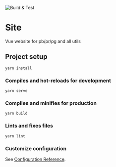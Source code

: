 ![Build & Test](https://github.com/dirigeants/site/workflows/Build%20&%20Test/badge.svg)
# Site
Vue website for pb/pr/pg and all utils

## Project setup
```
yarn install
```

### Compiles and hot-reloads for development
```
yarn serve
```

### Compiles and minifies for production
```
yarn build
```

### Lints and fixes files
```
yarn lint
```

### Customize configuration
See [Configuration Reference](https://cli.vuejs.org/config/).
